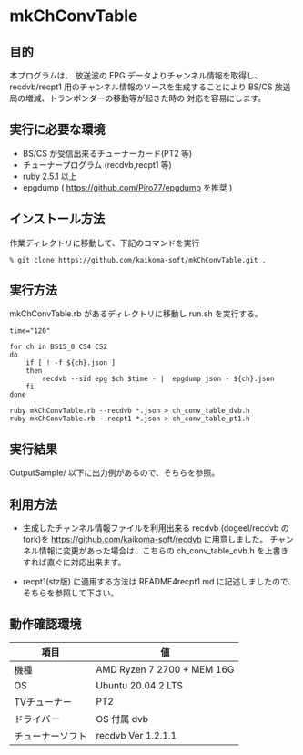 # mkChConvTable

## 目的

本プログラムは、
放送波の EPG データよりチャンネル情報を取得し、
recdvb/recpt1 用のチャンネル情報のソースを生成することにより
 BS/CS 放送局の増減、トランポンダーの移動等が起きた時の
対応を容易にします。


## 実行に必要な環境

* BS/CS が受信出来るチューナーカード(PT2 等)
* チューナープログラム (recdvb,recpt1 等)
* ruby   2.5.1 以上
* epgdump ( https://github.com/Piro77/epgdump を推奨 )

## インストール方法

作業ディレクトリに移動して、下記のコマンドを実行

```
% git clone https://github.com/kaikoma-soft/mkChConvTable.git .
```

## 実行方法

mkChConvTable.rb があるディレクトリに移動し run.sh を実行する。
```
time="120"

for ch in BS15_0 CS4 CS2
do
    if [ ! -f ${ch}.json ]
    then
        recdvb --sid epg $ch $time - |  epgdump json - ${ch}.json
    fi
done

ruby mkChConvTable.rb --recdvb *.json > ch_conv_table_dvb.h
ruby mkChConvTable.rb --recpt1 *.json > ch_conv_table_pt1.h
```

## 実行結果

OutputSample/ 以下に出力例があるので、そちらを参照。

## 利用方法

* 生成したチャンネル情報ファイルを利用出来る recdvb (dogeel/recdvb のfork)を
  https://github.com/kaikoma-soft/recdvb に用意しました。
  チャンネル情報に変更があった場合は、こちらの ch_conv_table_dvb.h
を上書きすれば直ぐに対応出来ます。

* recpt1(stz版) に適用する方法は README4recpt1.md
  に記述しましたので、そちらを参照して下さい。

## 動作確認環境

|   項目       |       値            |
|--------------|---------------------|
| 機種         |  AMD Ryzen 7 2700 + MEM 16G |
| OS           |  Ubuntu 20.04.2 LTS |
| TVチューナー |  PT2
| ドライバー   |  OS 付属 dvb
| チューナーソフト |  recdvb  Ver 1.2.1.1
